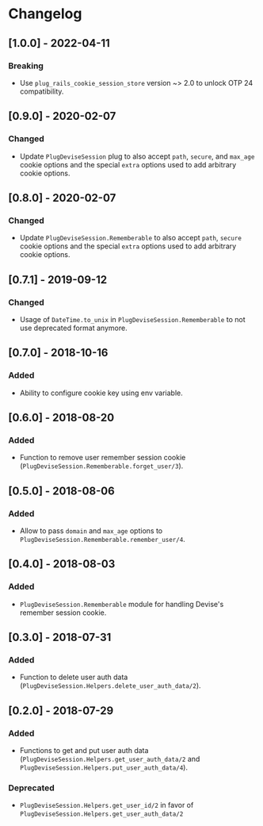 # Changelog

## [1.0.0] - 2022-04-11
### Breaking
- Use `plug_rails_cookie_session_store` version ~> 2.0 to unlock OTP 24 compatibility.

## [0.9.0] - 2020-02-07
### Changed
- Update `PlugDeviseSession` plug to also accept `path`, `secure`, and `max_age` cookie options and the special `extra` options used to add arbitrary cookie options.

## [0.8.0] - 2020-02-07
### Changed
- Update `PlugDeviseSession.Rememberable` to also accept `path`, `secure` cookie options and the special `extra` options used to add arbitrary cookie options.

## [0.7.1] - 2019-09-12
### Changed
- Usage of `DateTime.to_unix` in `PlugDeviseSession.Rememberable` to not use deprecated format anymore.

## [0.7.0] - 2018-10-16
### Added
- Ability to configure cookie key using env variable.

## [0.6.0] - 2018-08-20
### Added
- Function to remove user remember session cookie (`PlugDeviseSession.Rememberable.forget_user/3`).

## [0.5.0] - 2018-08-06
### Added
- Allow to pass `domain` and `max_age` options to `PlugDeviseSession.Rememberable.remember_user/4`.

## [0.4.0] - 2018-08-03
### Added
- `PlugDeviseSession.Rememberable` module for handling Devise's remember session cookie.

## [0.3.0] - 2018-07-31
### Added
- Function to delete user auth data (`PlugDeviseSession.Helpers.delete_user_auth_data/2`).

## [0.2.0] - 2018-07-29
### Added
- Functions to get and put user auth data (`PlugDeviseSession.Helpers.get_user_auth_data/2` and `PlugDeviseSession.Helpers.put_user_auth_data/4`).

### Deprecated
- `PlugDeviseSession.Helpers.get_user_id/2` in favor of `PlugDeviseSession.Helpers.get_user_auth_data/2`

